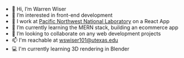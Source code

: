 - 👋 Hi, I’m Warren Wiser
- 👀 I’m interested in front-end development
- 💼 I work at [Pacific Northwest National Laboratory](www.pnnl.gov) on a React App
- 🌱 I’m currently learning the MERN stack, building an ecommerce app
- 💞️ I’m looking to collaborate on any web development projects
- 📫 I'm reachable at [wswiser101@utexas.edu](mailto:wswiser101@utexas.edu)
- 💻 I'm currently learning 3D rendering in Blender

<!---
wswiser101/wswiser101 is a ✨ special ✨ repository because its `README.md` (this file) appears on your GitHub profile.
You can click the Preview link to take a look at your changes.
--->
